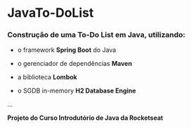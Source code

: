 # JavaTo-DoList

### Construção de uma To-Do List em Java, utilizando: 

* o framework **Spring Boot** do Java

* o gerenciador de dependências **Maven**

* a biblioteca **Lombok**

* o SGDB in-memory **H2 Database Engine**
  
...

**Projeto do Curso Introdutório de Java da Rocketseat** 
